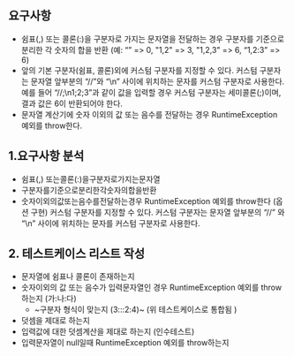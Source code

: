 ## 요구사항
* 쉼표(,) 또는 콜론(:)을 구분자로 가지는 문자열을 전달하는 경우 구분자를 기준으로 분리한 각 숫자의 합을 반환 (예: “” => 0, "1,2" => 3, "1,2,3" => 6, “1,2:3” => 6)
* 앞의 기본 구분자(쉼표, 콜론)외에 커스텀 구분자를 지정할 수 있다. 커스텀 구분자는 문자열 앞부분의 “//”와 “\n” 사이에 위치하는 문자를 커스텀 구분자로 사용한다. 예를 들어 “//;\n1;2;3”과 같이 값을 입력할 경우 커스텀 구분자는 세미콜론(;)이며, 결과 값은 6이 반환되어야 한다.
* 문자열 계산기에 숫자 이외의 값 또는 음수를 전달하는 경우 RuntimeException 예외를 throw한다.

## 1.요구사항 분석
- 쉼표(,) 또는콜론(:)을구분자로가지는문자열
- 구분자를기준으로분리한각숫자의합을반환
- 숫자이외의값또는음수를전달하는경우 RuntimeException 예외를 throw한다
(옵션 구현) 커스텀 구분자를 지정할 수 있다. 커스텀 구분자는 문자열 앞부분의 “//” 와 “\n” 사이에 위치하는 문자를 커스텀 구분자로 사용한다.

## 2. 테스트케이스 리스트 작성
- 문자열에 쉼표나 콜론이 존재하는지
- 숫자이외의 값 또는 음수가 입력문자열인 경우 RuntimeException 예외를 throw하는지 (가:나:다)
  - ~구분자 형식이 맞는지 (3:::2:4)~  (위 테스트케이스로 통합됨 )
- 덧셈을 제대로 하는지
- 입력값에 대한 덧셈계산을 제대로 하는지 (인수테스트)
- 입력문자열이 null일때 RuntimeException 예외를 throw하는지
